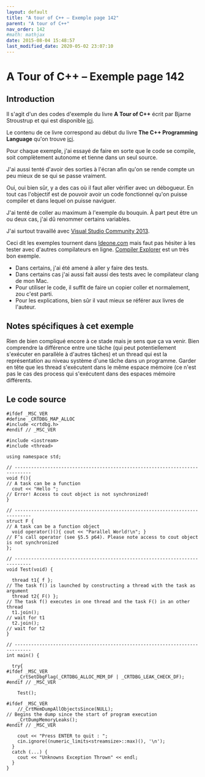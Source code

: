 ```yaml
---
layout: default
title: "A tour of C++ – Exemple page 142"
parent: "A tour of C++"
nav_order: 142
#math: mathjax
date: 2015-08-04 15:48:57
last_modified_date: 2020-05-02 23:07:10
---
```


# A Tour of C++ – Exemple page 142

## Introduction
Il s'agit d'un des codes d'exemple du livre **A Tour of C++** écrit par Bjarne Stroustrup et qui est disponible [ici](http://www.amazon.fr/Tour-C-Bjarne-Stroustrup/dp/0321958314/ref%3Dsr_1_1?ie=UTF8&qid=1416699327&sr=8-1&keywords=a+tour+of+c%2B%2B). 

Le contenu de ce livre correspond au début du livre **The C++ Programming Language** qu'on trouve [ici](http://www.amazon.fr/The-Programming-Language-Bjarne-Stroustrup/dp/0321563840/ref%3Dpd_sim_eb_3?ie=UTF8&refRID=0CR047TTJV1HA6CVA9XA).

Pour chaque exemple, j'ai essayé de faire en sorte que le code se compile, soit complètement autonome et tienne dans un seul source.

J'ai aussi tenté d'avoir des sorties à l'écran afin qu'on se rende compte un peu mieux de se qui se passe vraiment.

Oui, oui bien sûr, y a des cas où il faut aller vérifier avec un débogueur.
En tout cas l'objectif est de pouvoir avoir un code fonctionnel qu'on puisse compiler et dans lequel on puisse naviguer.

J'ai tenté de coller au maximum à l'exemple du bouquin. À part peut être un ou deux cas, j'ai dû renommer certains variables.

J'ai surtout travaillé avec [Visual Studio Community 2013](http://www.visualstudio.com/products/visual-studio-community-vs).

Ceci dit les exemples tournent dans [Ideone.com](http://ideone.com/) mais faut pas hésiter à les tester avec d'autres compilateurs en ligne. [Compiler Explorer](https://godbolt.org/) est un très bon exemple.

* Dans certains, j'ai été amené à aller y faire des tests.  
* Dans certains cas j'ai aussi fait aussi des tests avec le compilateur clang de mon Mac.  
* Pour utiliser le code, il suffit de faire un copier coller et normalement, zou c'est parti.  
* Pour les explications, bien sûr il vaut mieux se référer aux livres de l'auteur.  


## Notes spécifiques à cet exemple


Rien de bien compliqué encore à ce stade mais je sens que ça va venir. Bien comprendre la différence entre une tâche (qui peut potentiellement s'exécuter en parallèle à d'autres tâches) et un thread qui est la représentation au niveau système d'une tâche dans un programme. Garder en tête que les thread s'exécutent dans le même espace mémoire (ce n'est pas le cas des process qui s'exécutent dans des espaces mémoire différents.



## Le code source

```
#ifdef _MSC_VER
#define _CRTDBG_MAP_ALLOC
#include <crtdbg.h>
#endif // _MSC_VER

#include <iostream>
#include <thread>

using namespace std;

// ----------------------------------------------------------------------------
void f(){                                                                       // A task can be a function
  cout << "Hello ";                                                             // Error! Access to cout object is not synchronized!
}

// ----------------------------------------------------------------------------
struct F {                                                                      // A task can be a function object
  void operator()(){ cout << "Parallel World!\n"; }                             // F’s call operator (see §5.5 p64). Please note access to cout object is not synchronized
};

// ----------------------------------------------------------------------------
void Test(void) {

  thread t1{ f };                                                               // The task f() is launched by constructing a thread with the task as argument
  thread t2{ F() };                                                             // The task f() executes in one thread and the task F() in an other thread
  t1.join();                                                                    // wait for t1
  t2.join();                                                                    // wait for t2
}

// ----------------------------------------------------------------------------
int main() {

  try{
#ifdef _MSC_VER
    _CrtSetDbgFlag(_CRTDBG_ALLOC_MEM_DF | _CRTDBG_LEAK_CHECK_DF);
#endif // _MSC_VER

    Test();

#ifdef _MSC_VER
    //_CrtMemDumpAllObjectsSince(NULL);                                         // Begins the dump since the start of program execution
    _CrtDumpMemoryLeaks();
#endif // _MSC_VER

    cout << "Press ENTER to quit : ";
    cin.ignore((numeric_limits<streamsize>::max)(), '\n');
  }
  catch (...) {
    cout << "Unknowns Exception Thrown" << endl;
  }
}
```

